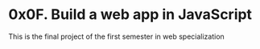 # 0x0F. Build a web app in JavaScript
This is the final project of the first semester in web specialization